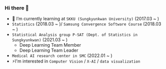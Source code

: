 ### Hi there 👋


- 🌱 I’m currently learning at ```SKKU (Sungkyunkwan University)``` (2017.03 ~ ) 
- ```Statistics``` (2018.03 ~ )/ ```Samsung Convergence Software Course``` (2018.03 ~ )
- ```Statistical Analysis group P-SAT (Dept. of Statistics in Sungkyunkwan)``` (2021.03 ~ )
  * Deep Learning Team Member
  * Deep Learning Team Leader
- ```Medical AI research center in SMC``` (2022.01 ~ )
- ⚡I'm interested in ```Computer Vision``` / ```X-AI``` / ```data visualization```
<!--
**victolee0/victolee0** is a ✨ _special_ ✨ repository because its `README.md` (this file) appears on your GitHub profile.

Here are some ideas to get you started:

- 🔭 I’m currently working on ...
- 🌱 I’m currently learning ...
- 👯 I’m looking to collaborate on ...
- 🤔 I’m looking for help with ...
- 💬 Ask me about ...
- 📫 How to reach me: ...
- 😄 Pronouns: ...
- ⚡ Fun fact: ...


[![solved.ac tier](http://mazassumnida.wtf/api/generate_badge?boj=vbnmzx1)](https://solved.ac/vbnmzx1)
-->
